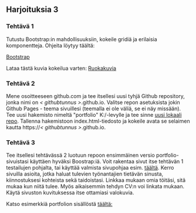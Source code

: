 ## Harjoituksia 3

### Tehtävä 1

Tutustu Bootstrap:in mahdollisuuksiin, kokeile gridiä ja erilaisia komponentteja. Ohjeita löytyy täältä:

[Bootstrap](bootstrap.html)

Lataa tästä kuvia kokeilua varten:
[Ruokakuvia](img/img.zip)

### Tehtävä 2

Mene osoitteeseen github.com ja tee itsellesi uusi tyhjä Github repository, jonka nimi on *\< githubtunnus \>*.github.io. Valitse repon asetuksista jokin Github Pages - teema sivuillesi (teemalla ei ole väliä, se ei näy missään).
Tee uusi hakemisto nimeltä "portfolio" K:/-levylle ja tee sinne [uusi lokaali repo](../github/uusirepo.html). Tallenna hakemistoon index.html-tiedosto ja kokeile avata se selaimen kautta https://*\< githubtunnus \>*.github.io.

### Tehtävä 3

Tee itsellesi tehtävässä 2 luotuun repoon ensimmäinen versio portfolio-sivuistasi käyttäen hyväksi Boostrap:iä. Voit rakentaa sivut itse tehtävän 1 testailujen pohjalta, tai käyttää valmista sivupohjaa esim. [täältä](https://bootstrapmade.com/). Kerro sivuilla asioita, jotka haluat tulevien työnantajien tietävän sinusta, kiinnostuksesi kohteista sekä taidoistasi. Linkkaa mukaan omia töitäsi, sitä mukaa kun niitä tulee. Myös aikaisemmin tehdyn CV:n voi linkata mukaan.
Käytä sivuston kuvituksessa itse ottamiasi valokuvia.

 Katso esimerkkiä portfolion sisällöstä [täältä:](https://jjaine.github.io/)